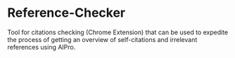 # Reference-Checker
Tool for citations checking (Chrome Extension) that can be used to expedite the process of getting an overview of self-citations and irrelevant references using AIPro.

